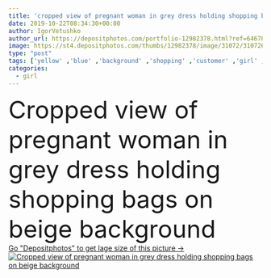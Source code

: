 ```yaml
---
title: 'cropped view of pregnant woman in grey dress holding shopping bags on beige background '
date: 2019-10-22T08:34:30+00:00
author: IgorVetushko
author_url: https://depositphotos.com/portfolio-12982378.html?ref=64678756
image: https://st4.depositphotos.com/thumbs/12982378/image/31072/310726666/api_thumb_450.jpg?forcejpeg=true
type: "post"
tags: ['yellow' ,'blue' ,'background' ,'shopping' ,'customer' ,'girl' ,'life' ,'gray' ,'pink' ,'beige' ,'woman' ,'grey' ,'belly' ,'dress' ,'expectation' ,'mother' ,'purchase' ,'tummy' ,'pregnant' ,'pregnancy' ,'shopaholic' ,'partial' ,'parenthood' ,'expectant' ,'maternity' ,'motherhood' ,'Cropped' ,'one person' ,'Studio Shot' ,'young adult' ,'shopping bags' ]
categories: 
  - girl
---
```

<div aling="center">
            <font size="60"> Cropped view of pregnant woman in grey dress holding shopping bags on beige background</font>   
</div>
<div>
    <a href='https://st4.depositphotos.com/thumbs/12982378/image/31072/310726666/api_thumb_450.jpg?forcejpeg=true?ref=64678756' target=_blank > Go "Depositphotos" to get lage size of this picture ->
        <img href='https://st4.depositphotos.com/thumbs/12982378/image/31072/310726666/api_thumb_450.jpg?forcejpeg=true?ref=64678756' src='https://st4.depositphotos.com/12982378/31072/i/950/depositphotos_310726666-stock-photo-cropped-view-pregnant-woman-grey.jpg?forcejpeg=true' alt='Cropped view of pregnant woman in grey dress holding shopping bags on beige background' >
    </a>
</div>
